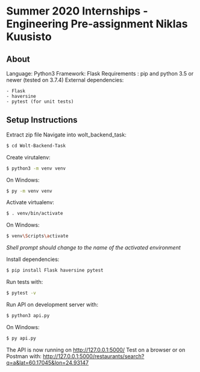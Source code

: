 # Summer 2020 Internships - Engineering Pre-assignment Niklas Kuusisto

## About
Language: Python3
Framework: Flask
Requirements : pip and python 3.5 or newer (tested on 3.7.4)
External dependencies:
```
- Flask
- haversine
- pytest (for unit tests)
```
## Setup Instructions

Extract zip file
Navigate into wolt_backend_task:
```bash
$ cd Wolt-Backend-Task
```
Create virutalenv:
```bash
$ python3 -m venv venv
```
On Windows:
```bash
$ py -m venv venv
```
Activate virtualenv:
```bash
$ . venv/bin/activate
```
On Windows:
```bash
$ venv\Scripts\activate
```
_Shell prompt should change to the name of the activated environment_

Install dependencies:
```bash
$ pip install Flask haversine pytest
```
Run tests with:
```bash
$ pytest -v
```
Run API on development server with:
```bash
$ python3 api.py
```
On Windows:
```bash
$ py api.py
```
The API is now running on http://127.0.0.1:5000/
Test on a browser or on Postman with: http://127.0.0.1:5000/restaurants/search?q=a&lat=60.17045&lon=24.93147



